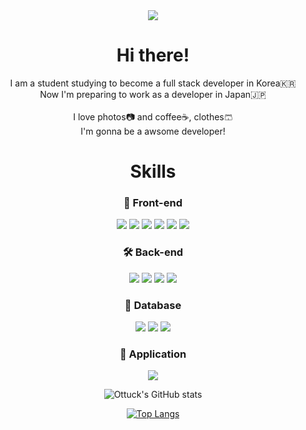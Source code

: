 <div align="center">
  <img src="https://capsule-render.vercel.app/api?type=waving&color=auto&height=250&section=header&text=Ottucks&nbsp;Home&fontSize=90" />
  
  <h1>Hi there! </h1>
   I am a student studying to become a full stack developer in Korea🇰🇷<br>
   Now I'm preparing to work as a developer in Japan🇯🇵<br><br>
   I love photos📷 and coffee☕️, clothes🩳<br>
   I'm gonna be a awsome developer!
  <h1> Skills</h1>
  <div>
     <h3>🎨 Front-end</h3>
     <img src="https://img.shields.io/badge/React-61DAFB?style=flat-square&logo=React&logoColor=white"/>
     <img src="https://img.shields.io/badge/JavaScript-F7DF1E?style=flat-square&logo=JavaScript&logoColor=black"/>
     <img src="https://img.shields.io/badge/jQuery-0769AD?style=flat-square&logo=jQuery&logoColor=white"/>
     <img src="https://img.shields.io/badge/Bootstrap-7952B3?style=flat-square&logo=Bootstrap&logoColor=white"/>
     <img src="https://img.shields.io/badge/CSS3-1572B6?style=flat-square&logo=CSS3&logoColor=white"/>
     <img src="https://img.shields.io/badge/HTML5-3E34F26?style=flat-square&logo=HTML5&logoColor=white"/>
     <h3>🛠️ Back-end</h3>
     <img src="https://img.shields.io/badge/Java-4B4B77?style=flat-square&logo=Java&logoColor=black"/>
     <img src="https://img.shields.io/badge/Spring-6DB33F?style=flat-square&logo=Spring&logoColor=white"/>
     <img src="https://img.shields.io/badge/Spring Boot-6DB33F?style=flat-square&logo=Spring Boot&logoColor=white"/>
     <img src="https://img.shields.io/badge/Linux-FCC624?style=flat-square&logo=Linux&logoColor=black"/>
     <h3>💾 Database</h3>
     <img src="https://img.shields.io/badge/Oracle-F80000?style=flat-square&logo=Oracle&logoColor=white"/>
     <img src="https://img.shields.io/badge/MySQL-4479A1?style=flat-square&logo=MySQL&logoColor=white"/>
     <img src="https://img.shields.io/badge/MariaDB-blue?style=flat-square&logo=MariaDB&logoColor=white"/>
     <h3>📱 Application</h3>
     <img src="https://img.shields.io/badge/ReactNative-61DAFB?style=flat-square&logo=ReactNative&logoColor=white"/>
     
  </div>
  <div>
    
  ![Ottuck's GitHub stats](https://github-readme-stats.vercel.app/api?username=ottuck&show_icons=true&theme=flag-india)
  </div>
  <div>
    
  [![Top Langs](https://github-readme-stats.vercel.app/api/top-langs/?username=ottuck&layout=compact)](https://github.com/anuraghazra/github-readme-stats)
  </div>
  
</div>
